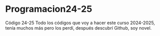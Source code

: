 # Programacion24-25
Código 24-25
Todo los códigos que voy a hacer este curso 2024-2025, tenía muchos más pero los perdí, después descubrí Github, soy novel.
